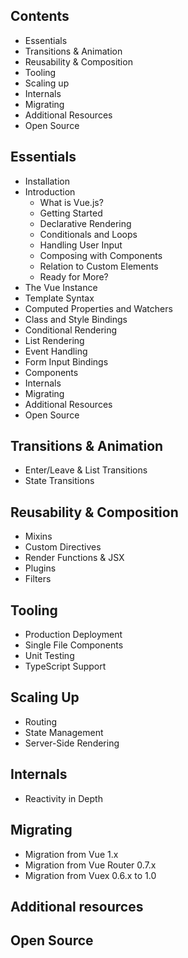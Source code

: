 ## Contents
- Essentials
- Transitions & Animation
- Reusability & Composition
- Tooling
- Scaling up
- Internals 
- Migrating 
- Additional Resources
- Open Source 

## Essentials
- Installation
- Introduction
  - What is Vue.js?
  - Getting Started
  - Declarative Rendering
  - Conditionals and Loops
  - Handling User Input
  - Composing with Components
  - Relation to Custom Elements
  - Ready for More?
- The Vue Instance
- Template Syntax
- Computed Properties and Watchers
- Class and Style Bindings
- Conditional Rendering
- List Rendering
- Event Handling
- Form Input Bindings
- Components
- Internals
- Migrating
- Additional Resources
- Open Source

## Transitions & Animation
- Enter/Leave & List Transitions
- State Transitions

## Reusability & Composition
- Mixins
- Custom Directives
- Render Functions & JSX
- Plugins
- Filters

## Tooling
- Production Deployment
- Single File Components
- Unit Testing
- TypeScript Support

## Scaling Up
- Routing
- State Management
- Server-Side Rendering

## Internals
- Reactivity in Depth

## Migrating
- Migration from Vue 1.x
- Migration from Vue Router 0.7.x
- Migration from Vuex 0.6.x to 1.0

## Additional resources

## Open Source 
